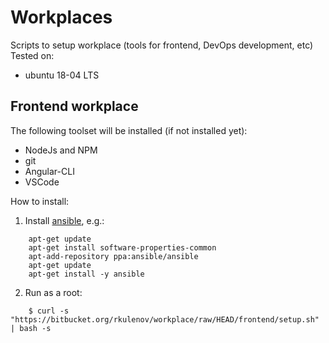 # Workplaces

Scripts to setup workplace (tools for frontend, DevOps development, etc)
Tested on:

* ubuntu 18-04 LTS

## Frontend workplace

The following toolset will be installed (if not installed yet):

* NodeJs and NPM
* git
* Angular-CLI
* VSCode

How to install:

1. Install [ansible](https://docs.ansible.com/ansible/latest/installation_guide/intro_installation.html), e.g.:
```
    apt-get update
    apt-get install software-properties-common
    apt-add-repository ppa:ansible/ansible
    apt-get update
    apt-get install -y ansible
```
2. Run as a root:
```
    $ curl -s "https://bitbucket.org/rkulenov/workplace/raw/HEAD/frontend/setup.sh" | bash -s
```